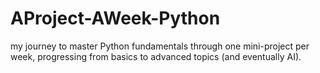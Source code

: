 # AProject-AWeek-Python
my journey to master Python fundamentals through one mini-project per week, progressing from basics to advanced topics (and eventually AI).
